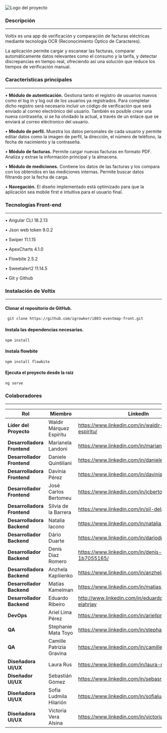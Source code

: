 

![Logo del proyecto](https://github.com/igrowker/i004-voltix-front/blob/develop/src/assets/images/VoltixLoginBlanco.svg)

### **Descripción**
___
Voltix es una app de verificación y comparación de facturas eléctricas mediante tecnología OCR (Reconocimiento Óptico de Caracteres).

La aplicación permite cargar y escanear las facturas, comparar automáticamente datos relevantes como el consumo y la tarifa, y detectar discrepancias en tiempo real, ofreciendo así una solución que reduce los tiempos de verificación manual.


### **Características principales**
___
•	**Módulo de autenticación.** Gestiona tanto el registro de usuarios nuevos como el log in y log out de los usuarios ya registrados. Para completar dicho registro será necesario incluir un código de verificación que será enviado al correo electrónico del usuario. También es posible crear una nueva contraseña, si se ha olvidado la actual, a través de un enlace que se enviará al correo eléctronico del usuario.

• **Modulo de perfil.** Muestra los datos personales de cada usuario y permite editar datos como la imagen de perfil, la dirección, el número de teléfono, la fecha de nacimiento y la contraseña.

• **Módulo de facturas.** Permite cargar nuevas facturas en formato PDF. Analiza y extrae la información principal y la almacena.

• **Módulo de mediciones.** Contiene los datos de las facturas y los compara con los obtenidos en las mediciones internas. Permite buscar datos filtrando por la fecha de carga.

• **Navegación.** El diseño implementado está optimizado para que la aplicación sea mobile first e intuitiva para el usuario final.


### **Tecnologías Front-end**
___

• Angular CLI 18.2.13

• Json web token 9.0.2

• Swiper 11.1.15

• ApexCharts 4.1.0

• Flowbite 2.5.2

• Sweetalert2 11.14.5

• Git y Github



### **Instalación de Voltix**
___

#### Clonar el repositorio de GitHub.

     git clone https://github.com/igrowker/i003-eventmap-front.git
     
#### Instala las dependencias necesarias.
    npm install
    
#### Instala flowbite 
    
    npm install flowbite

#### Ejecuta el proyecto desde la raiz
    ng serve


### **Colaboradores**
___

| **Rol**              | **Miembro**                                                                  | **LinkedIn**               | **Git Hub**       |
|----------------------|----------------------------------------------------------------------------------------|------------------------------------------|-------------------------------------|
| **Líder del Proyecto**  | Waldir Márquez Espíritu        | https://www.linkedin.com/in/waldir-marquez-espiritu/         |                  |
| **Desarrolladora Frontend** | Marianela Landoni           | https://www.linkedin.com/in/marianelalandoni/          | https://github.com/MarianelaLandoni |
| **Desarrollador Frontend**  | Daniele Quintiliani   | https://www.linkedin.com/in/daniele-quintiliani/ |   https://github.com/malethik        |
| **Desarrolladora Frontend**    | Davinia Pérez | https://www.linkedin.com/in/davinia-p-delgado/  | https://github.com/daviniapd  |
| **Desarrollador Frontend**     | José Carlos Bertomeu  | https://www.linkedin.com/in/jcbertomeu/  |https://github.com/bertomeu        |
| **Desarrolladora Frontend** | Silvia de la Barrera | https://www.linkedin.com/in/sil-delabarrera/ | https://github.com/SildelaBarrera  |
| **Desarrolladora Backend**  | Natalia Iacono | https://www.linkedin.com/in/natalia-iacono/ |     https://github.com/nataliaIacono        |
| **Desarrollador Backend** | Dário Duarte  | https://www.linkedin.com/in/darioduarte1/          | https://github.com/darioduarte1      |
| **Desarrollador Backend**  | Denis Diaz Romero | https://www.linkedin.com/in/denis-diaz-romero-1b7055165/ | https://github.com/denis9diaz           |
| **Desarrolladora Backend**| Anzhela Kapliienko  | https://www.linkedin.com/in/anzhela-kapliienko/ | https://github.com/ILMPI    |
| **Desarrollador Backend** |  Matías Kamelman | https://www.linkedin.com/in/matias-kamelman/ |  https://github.com/kamelmat  |
| **Desarrollador Backend** | Eduardo Ribeiro  | http://www.linkedin.com/in/eduardoribeiro-eiahrjay | https://github.com/EIAHRJAY   |
| **DevOps**    | Ariel Lima Pérez  |https://www.linkedin.com/in/ariellprez/           |   https://github.com/arielprez      |
| **QA**    | Stephanie Mata Toyo |https://www.linkedin.com/in/stephaniemtoyo/         |   https://github.com/Stephaniemtoyo      |
| **QA**    |  Camille Patrizia Gravina  |    https://www.linkedin.com/in/camillepatriziagravina/     |         |
| **Diseñadora UI/UX**    |  Laura Rus  |   https://www.linkedin.com/in/laura-rus/    |         |
| **Diseñador UI/UX**     |  Sebastián Gómez  |   https://www.linkedin.com/in/sebasr-gomez90/  |         |
| **Diseñadora UI/UX**    | Sofia Ludmila Hilarión| https://www.linkedin.com/in/sofialudmilahilarion/ |         |
| **Diseñadora UI/UX**    | Victoria Vera Alsina | https://www.linkedin.com/in/victoriaveraalsina/  |         |



